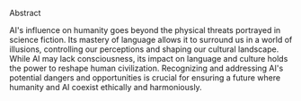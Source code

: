Abstract

AI's influence on humanity goes beyond the physical threats portrayed in science fiction. Its mastery of language allows it to surround us in a world of illusions, controlling our perceptions and shaping our cultural landscape. While AI may lack consciousness, its impact on language and culture holds the power to reshape human civilization. Recognizing and addressing AI's potential dangers and opportunities is crucial for ensuring a future where humanity and AI coexist ethically and harmoniously.
